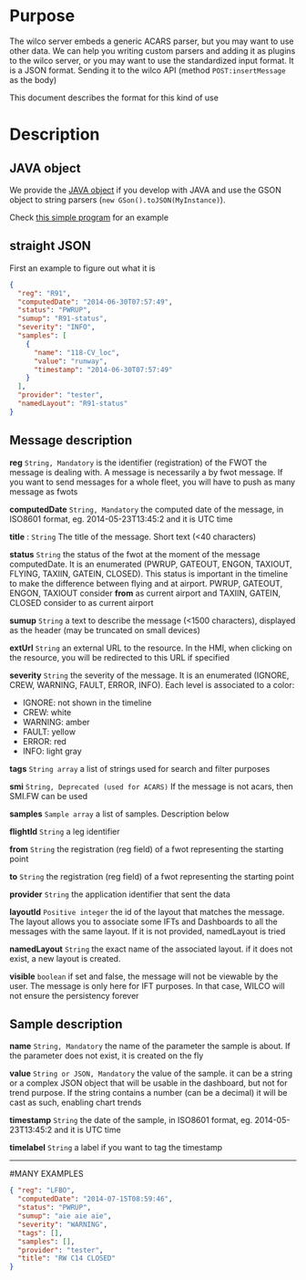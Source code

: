 # Purpose

The wilco server embeds a generic ACARS parser, but you may want to use other data. We can help you writing custom parsers and adding it as plugins to the wilco server, or you may want to use the standardized input format. It is a JSON format. Sending it to the wilco API (method `POST:insertMessage` as the body)

This document describes the format for this kind of use

# Description
## JAVA object
We provide the [JAVA object](https://github.com/flightwatching/wilco-api/blob/master/src/com/fw/wilco/api/InputMessageV3IO.java) if you develop with JAVA and use the GSON object to string parsers (`new GSon().toJSON(MyInstance)`).

Check [this simple program](https://github.com/flightwatching/wilco-api/blob/master/src/com/fw/wilco/api/examples/InsertMessage.java) for an example

## straight JSON

First an example to figure out what it is
```json
{
  "reg": "R91",
  "computedDate": "2014-06-30T07:57:49",
  "status": "PWRUP",
  "sumup": "R91-status",
  "severity": "INFO",
  "samples": [
    {
      "name": "118-CV_loc",
      "value": "runway",
      "timestamp": "2014-06-30T07:57:49"
    }
  ],
  "provider": "tester",
  "namedLayout": "R91-status"
}
```
## Message description
**reg** `String, Mandatory` is the identifier (registration) of the FWOT the message is dealing with. A message is necessarily a by fwot message. If you want to send messages for a whole fleet, you will have to push as many message as fwots


**computedDate** `String, Mandatory` the computed date of the message, in ISO8601 format, eg. 2014-05-23T13:45:2 and it is UTC time

**title** : `String` The title of the message. Short text (<40 characters)

**status** `String` the status of the fwot at the moment of the message computedDate. It is an enumerated (PWRUP, GATEOUT, ENGON, TAXIOUT, FLYING, TAXIIN, GATEIN, CLOSED). This status is important in the timeline to make the difference between flying and at airport. PWRUP, GATEOUT, ENGON, TAXIOUT consider **from** as current airport and  TAXIIN, GATEIN, CLOSED consider to as current airport

**sumup** `String` a text to describe the message (<1500 characters), displayed as the header (may be truncated on small devices)

**extUrl** `String` an external URL to the resource. In the HMI, when clicking on the resource, you will be redirected to this URL if specified

**severity** `String` the severity of the message. It is an enumerated (IGNORE, CREW, WARNING, FAULT, ERROR, INFO). Each level is associated to a color:
* IGNORE: not shown in the timeline
* CREW: white
* WARNING: amber
* FAULT: yellow
* ERROR: red
* INFO: light gray

**tags** `String array` a list of strings used for search and filter purposes

**smi** `String, Deprecated (used for ACARS)` If the message is not acars, then SMI.FW can be used

**samples** `Sample array` a list of samples. Description below

**flightId** `String` a leg identifier

**from** `String` the registration (reg field) of a fwot representing the starting point

**to** `String` the registration (reg field) of a fwot representing the starting point

**provider** `String` the application identifier that sent the data

**layoutId** `Positive integer` the id of the layout that matches the message. The layout allows you to associate some IFTs and Dashboards to all the messages with the same layout. If it is not provided, namedLayout is tried

**namedLayout** `String` the exact name of the associated layout. if it does not exist, a new layout is created. 

**visible** `boolean` if set and false, the message will not be viewable by the user. The message is only here for IFT purposes. In that case, WILCO will not ensure the persistency forever


## Sample description

**name** `String, Mandatory` the name of the parameter the sample is about. If the parameter does not exist, it is created on the fly

**value** `String or JSON, Mandatory` the value of the sample. it can be a string or a complex JSON object that will be usable in the dashboard, but not for trend purpose. If the string contains a number (can be a decimal) it will be cast as such, enabling chart trends

**timestamp**  `String` the date of the sample, in ISO8601 format, eg. 2014-05-23T13:45:2 and it is UTC time 

**timelabel** `String` a label if you want to tag the timestamp

---
#MANY EXAMPLES

```json
{ "reg": "LFBO", 
  "computedDate": "2014-07-15T08:59:46", 
  "status": "PWRUP", 
  "sumup": "aie aie aie", 
  "severity": "WARNING", 
  "tags": [], 
  "samples": [], 
  "provider": "tester", 
  "title": "RW C14 CLOSED" 
}
```